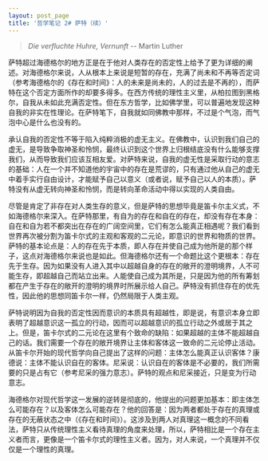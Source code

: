 ```yaml
---
layout: post_page
title: '哲学笔记 2# 萨特（续）'
---
```


> _Die verfluchte Huhre, Vernunft_ -- Martin Luther

萨特超过海德格尔的地方正是在于他对人类存在的否定性上给予了更为详细的阐述。对海德格尔来说，人从根本上来说是短暂的存在，充满了尚未和不再等否定词（参考海德格尔的《存在和时间》：人的未来是尚未的，人的过去是不再的），而萨特在这个否定方面所作的却要多得多。在西方传统的理性主义里，从柏拉图到黑格尔，自我从未如此充满否定性。但在东方哲学，比如佛学里，可以普遍地发现这种自我的非实在性理论。在萨特笔下，自我就如同佛教中那样，不过是个气泡，而气泡中心是什么也没有的。

承认自我的否定性不等于陷入纯粹消极的虚无主义。在佛教中，认识到我们自己的虚无，是导致争取神圣和怜悯，最终认识到这个世界上归根结底没有什么能够支撑我们，从而导致我们应该互相友爱。对萨特来说，自我的虚无性是采取行动的意志的基础：人在一个并不知道他的宇宙中的存在是荒谬的，只有通过他从自己的虚无中着手实行自由设计，才能赋予自己以意义（或者说，赋予自己以人的本质）。萨特没有从虚无转向神圣和怜悯，而是转向革命活动中得以实现的人类自由。

尽管是肯定了非存在对人类生存的意义，但是萨特的思想毕竟是笛卡尔主义式，不如海德格尔来深入。在萨特那里，有自为的存在和自在的存在，却没有存在本身：自在和自为若不都突出在存在的广阔空间里，它们有怎么能真正相遇呢？我们看到世界再次被分割为笛卡尔式的主观和客观的二元论，即意识的世界和物质的世界。萨特的基本论点是：人的存在先于本质，即人存在并使自己成为他所是的那个样子，这点对海德格尔来说也是如此。但海德格尔还有一个命题比这个更根本：存在先于生存。因为如果没有人进入其中以超越自身的存在的敞开的澄明境界，人不可能生存，即超越自己而站立出来。人能使自己成为其所是，只是因为他的所有筹划都在产生于存在的敞开的澄明的境界时所展示给人自己。萨特没有抓住存在的优先性，因此他的思想同笛卡尔一样，仍然局限于人类主观。

萨特说明因为自我的否定性因而意识的本质具有超越性，即是说，有意识本身立即表明了超越意识这一孤立的行动，因而可以超越意识的孤立行动之外或居于其之上。但是，笛卡尔式的二元论在这里有个致命的缺陷：如果超越的主体不能超越自己的话。我们需要一个存在的敞开境界让主体和客体这一致命的二元论停止活动。从笛卡尔开始的现代哲学向自己提出了这样的问题：主体怎么能真正认识客体？康德说：主体不能认识自在的客体。尼采说：认识自在的客体是不必要的，我们所需要的只是占有它（参考尼采的强力意志）。萨特的观点和尼采接近，只是变为行动意志。

海德格尔对现代哲学这一发展的逆转是彻底的，他提出的问题更加基本：即主体怎么可能存在？以及客体怎么可能存在？他的回答是：因为两者都处于存在的真理或存在的无蔽状态之中（《存在和时间》）。这涉及到两人对真理这一概念的不同看法，萨特只从传统理性主义看待真理的角度来处理，所以，萨特相比是一个存在主义者而言，更像是一个笛卡尔式的理性主义者。因为，对人来说，一个真理并不仅仅是一个理性的真理。
